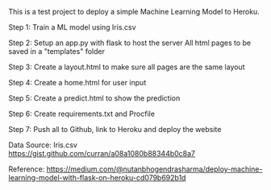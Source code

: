 This is a test project to deploy a simple Machine Learning Model to Heroku. 

Step 1:
Train a ML model using Iris.csv

Step 2:
Setup an app.py with flask to host the server
All html pages to be saved in a "templates" folder

Step 3:
Create a layout.html to make sure all pages are the same layout

Step 4:
Create a home.html for user input

Step 5:
Create a predict.html to show the prediction

Step 6:
Create requirements.txt and Procfile

Step 7:
Push all to Github, link to Heroku and deploy the website

Data Source: Iris.csv
https://gist.github.com/curran/a08a1080b88344b0c8a7

Reference: 
https://medium.com/@nutanbhogendrasharma/deploy-machine-learning-model-with-flask-on-heroku-cd079b692b1d

